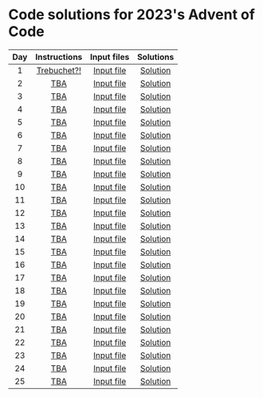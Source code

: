 # Code solutions for 2023's Advent of Code 

| **Day** |             **Instructions**             |                      **Input files**                      |                    **Solutions**                     |
|:-------:|:----------------------------------------:|:---------------------------------------------------------:|:----------------------------------------------------:|
|    1    | [Trebuchet?!](instructions/trebuchet.md) |     [Input file](input_files/trebuchet.txt)     |     [Solution](solutions/trebuchet.py)     |
|    2    |        [TBA](instructions/02.md)         |   [Input file](input_files/02.txt)    |   [Solution](solutions/02.py)    |
|    3    |        [TBA](instructions/03.md)         | [Input file](input_files/03.txt)  | [Solution](solutions/03.py)  |
|    4    |        [TBA](instructions/04.md)         |       [Input file](input_files/04.txt)       |       [Solution](solutions/04.py)       |
|    5    |        [TBA](instructions/05.md)         |      [Input file](input_files/05.txt)       |      [Solution](solutions/05.py)       |
|    6    |        [TBA](instructions/06.md)         |      [Input file](input_files/06.txt)      |      [Solution](solutions/06.py)      |
|    7    |        [TBA](instructions/07.md)         | [Input file](input_files/07.txt)  | [Solution](solutions/07.py)  |
|    8    |        [TBA](instructions/08.md)         |    [Input file](input_files/08.txt)    |    [Solution](solutions/08.py)    |
|    9    |        [TBA](instructions/09.md)         |       [Input file](input_files/09.txt)        |       [Solution](solutions/09.py)        |
|    10    |        [TBA](instructions/10.md)         |     [Input file](input_files/10.txt)     |     [Solution](solutions/10.py)     |
|    11    |        [TBA](instructions/11.md)         |   [Input file](input_files/11.txt)   |   [Solution](solutions/11.py)   |
|    12    |        [TBA](instructions/12.md)         | [Input file](input_files/12.txt)  | [Solution](solutions/12.py)  |
|    13    |        [TBA](instructions/13.md)         |     [Input file](input_files/13.txt)      |     [Solution](solutions/13.py)      |
|    14    |        [TBA](instructions/14.md)         |    [Input file](input_files/14.txt)    |    [Solution](solutions/14.py)    |
|    15    |        [TBA](instructions/15.md)         |  [Input file](input_files/15.txt)   |  [Solution](solutions/15.py)   |
|    16    |        [TBA](instructions/16.md)         |  [Input file](input_files/16.txt)   |  [Solution](solutions/16.py)   |
|    17    |        [TBA](instructions/17.md)         |     [Input file](input_files/17.txt)     |     [Solution](solutions/17.py)     |
|    18    |        [TBA](instructions/18.md)         |     [Input file](input_files/18.txt)     |     [Solution](solutions/18.py)     |
|    19    |        [TBA](instructions/19.md)         |   [Input file](input_files/19.txt)    |   [Solution](solutions/19.py)    |
|    20    |        [TBA](instructions/20.md)         | [Input file](input_files/20.txt) | [Solution](solutions/20.py) |
|    21    |        [TBA](instructions/21.md)         |       [Input file](input_files/21.txt)        |       [Solution](solutions/21.py)        |
|    22    |        [TBA](instructions/22.md)         |        [Input file](input_files/22.txt)        |        [Solution](solutions/22.py)        |
|    23    |        [TBA](instructions/23.md)         |    [Input file](input_files/23.txt)    |    [Solution](solutions/23.py)    |
|    24    |        [TBA](instructions/24.md)         |      [Input file](input_files/24.txt)      |      [Solution](solutions/24.py)      |
|    25    |        [TBA](instructions/25.md)         |     [Input file](input_files/25.txt)      |     [Solution](solutions/25.py)      |
